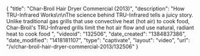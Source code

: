 {
    "title": "Char-Broil Hair Dryer Commercial (2013)",
    "description": "How TRU-Infrared Works\n\nThe science behind TRU-Infrared tells a juicy story. Unlike traditional gas grills that use convective heat (hot air) to cook food, Char-Broil's TRU-Infrared grills limit the hot air flow and use natural, radiant heat to cook food ",
    "videoid": "132506",
    "date_created": "1384837386",
    "date_modified": "1418181107",
    "type": "captivate",
    "layout": "video",
    "url": "\/v\/char-broil-hair-dryer-commercial-2013\/132506"
}